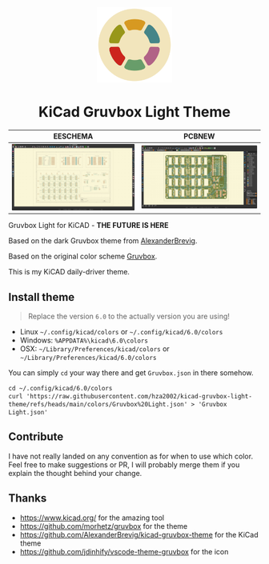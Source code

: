 <div align="center">
  <img src="assets/icon.svg" alt="Icon" width="150">
  <h1 style="text-align: center;">KiCad Gruvbox Light Theme</h1>
</div>

EESCHEMA         |  PCBNEW
:-------------------------:|:-------------------------:
![Gruvbox theme](assets/eeschema.webp)  |  ![Gruvbox theme](assets/pcbnew.webp)

Gruvbox Light for KiCAD - **THE FUTURE IS HERE**

Based on the dark Gruvbox theme from [AlexanderBrevig](https://github.com/AlexanderBrevig/kicad-gruvbox-theme).

Based on the original color scheme [Gruvbox](https://github.com/morhetz/gruvbox).

This is my KiCAD daily-driver theme.


## Install theme

> Replace the version `6.0` to the actually version you are using!

- Linux `~/.config/kicad/colors` or `~/.config/kicad/6.0/colors`
- Windows: `%APPDATA%\kicad\6.0\colors`
- OSX: `~/Library/Preferences/kicad/colors` or `~/Library/Preferences/kicad/6.0/colors`

You can simply `cd` your way there and get `Gruvbox.json` in there somehow.

```shell
cd ~/.config/kicad/6.0/colors
curl 'https://raw.githubusercontent.com/hza2002/kicad-gruvbox-light-theme/refs/heads/main/colors/Gruvbox%20Light.json' > 'Gruvbox Light.json'
```


## Contribute


I have not really landed on any convention as for when to use which color.
Feel free to make suggestions or PR, I will probably merge them if you explain the thought behind your change.


## Thanks


- https://www.kicad.org/ for the amazing tool
- https://github.com/morhetz/gruvbox for the theme
- https://github.com/AlexanderBrevig/kicad-gruvbox-theme for the KiCad theme
- https://github.com/jdinhify/vscode-theme-gruvbox for the icon
